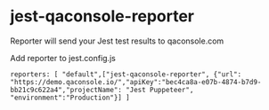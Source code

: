 # jest-qaconsole-reporter

Reporter will send your Jest test results to qaconsole.com

Add reporter to jest.config.js
```
reporters: [ "default",["jest-qaconsole-reporter", {"url": "https://demo.qaconsole.io/","apiKey":"bec4ca8a-e07b-4874-b7d9-bb21c9c622a4","projectName": "Jest Puppeteer", "environment":"Production"}] ]    
```
